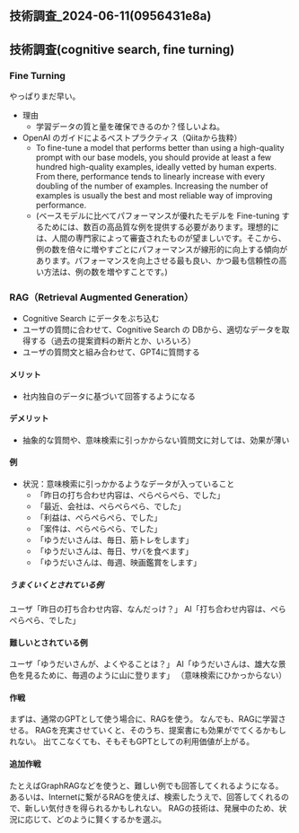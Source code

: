 技術調査_2024-06-11(0956431e8a)
---

## 技術調査(cognitive search, fine turning)
### Fine Turning
やっぱりまだ早い。

- 理由
  - 学習データの質と量を確保できるのか？怪しいよね。
- OpenAI のガイドによるベストプラクティス（Qiitaから抜粋）
  - To fine-tune a model that performs better than using a high-quality prompt with our base models, you should provide at least a few hundred high-quality examples, ideally vetted by human experts. From there, performance tends to linearly increase with every doubling of the number of examples. Increasing the number of examples is usually the best and most reliable way of improving performance.
  - (ベースモデルに比べてパフォーマンスが優れたモデルを Fine-tuning するためには、数百の高品質な例を提供する必要があります。理想的には、人間の専門家によって審査されたものが望ましいです。そこから、例の数を倍々に増やすごとにパフォーマンスが線形的に向上する傾向があります。パフォーマンスを向上させる最も良い、かつ最も信頼性の高い方法は、例の数を増やすことです。)

### RAG（Retrieval Augmented Generation）
- Cognitive Search にデータをぶち込む
- ユーザの質問に合わせて、Cognitive Search の DBから、適切なデータを取得する（過去の提案資料の断片とか、いろいろ）
- ユーザの質問文と組み合わせて、GPT4に質問する

#### メリット
- 社内独自のデータに基づいて回答するようになる

#### デメリット
- 抽象的な質問や、意味検索に引っかからない質問文に対しては、効果が薄い

#### 例
- 状況：意味検索に引っかかるようなデータが入っていること
  - 「昨日の打ち合わせ内容は、ぺらぺらぺら、でした」
  - 「最近、会社は、ぺらぺらぺら、でした」
  - 「利益は、ぺらぺらぺら、でした」
  - 「案件は、ぺらぺらぺら、でした」
  - 「ゆうだいさんは、毎日、筋トレをします」
  - 「ゆうだいさんは、毎日、サバを食べます」
  - 「ゆうだいさんは、毎週、映画鑑賞をします」
##### うまくいくとされている例
ユーザ「昨日の打ち合わせ内容、なんだっけ？」
AI「打ち合わせ内容は、ぺらぺらぺら、でした」

#### 難しいとされている例
ユーザ「ゆうだいさんが、よくやることは？」
AI「ゆうだいさんは、雄大な景色を見るために、毎週のように山に登ります」
（意味検索にひかっからない）

#### 作戦
まずは、通常のGPTとして使う場合に、RAGを使う。
なんでも、RAGに学習させる。
RAGを充実させていくと、そのうち、提案書にも効果がでてくるかもしれない。
出てこなくても、そもそもGPTとしての利用価値が上がる。

#### 追加作戦
たとえばGraphRAGなどを使うと、難しい例でも回答してくれるようになる。
あるいは、Internetに繋がるRAGを使えば、検索したうえで、回答してくれるので、新しい気付きを得られるかもしれない。
RAGの技術は、発展中のため、状況に応じて、どのように賢くするかを選ぶ。
